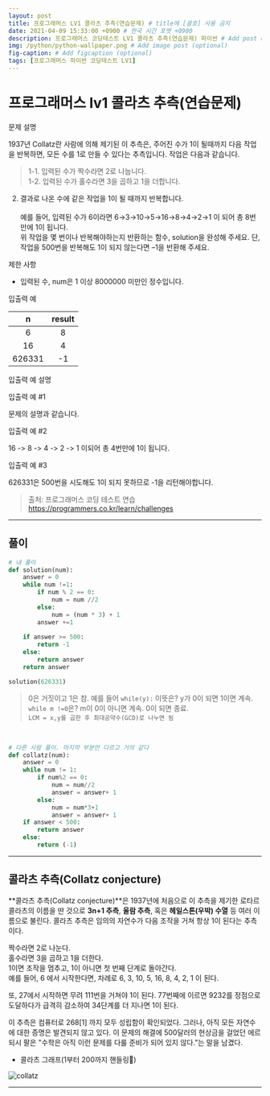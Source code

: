 ```yaml
---
layout: post
title: 프로그래머스 LV1 콜라츠 추측(연습문제) # title에 [괄호] 사용 금지
date: 2021-04-09 15:33:00 +0900 # 한국 시간 포맷 +0900
description: 프로그래머스 코딩테스트 LV1 콜라츠 추측(연습문제) 파이썬 # Add post description (optional)
img: /python/python-wallpaper.png # Add image post (optional)
fig-caption: # Add figcaption (optional)
tags: [프로그래머스 파이썬 코딩테스트 LV1]
---
```


# 프로그래머스 lv1 콜라츠 추측(연습문제)

문제 설명

1937년 Collatz란 사람에 의해 제기된 이 추측은, 주어진 수가 1이 될때까지 다음 작업을 반복하면, 
모든 수를 1로 만들 수 있다는 추측입니다. 작업은 다음과 같습니다.

>1-1. 입력된 수가 짝수라면 2로 나눕니다. <br>
1-2. 입력된 수가 홀수라면 3을 곱하고 1을 더합니다.<br>
2. 결과로 나온 수에 같은 작업을 1이 될 때까지 반복합니다.<br><br>
예를 들어, 입력된 수가 6이라면 6→3→10→5→16→8→4→2→1 이 되어 총 8번 만에 1이 됩니다.<br>
위 작업을 몇 번이나 반복해야하는지 반환하는 함수, solution을 완성해 주세요. 단, 작업을 500번을 반복해도 1이 되지 않는다면 –1을 반환해 주세요.


제한 사항

- 입력된 수, num은 1 이상 8000000 미만인 정수입니다.

입출력 예

|n|result|
|:---:|:---:|
|6|8|
|16|4|
|626331|-1|

입출력 예 설명


입출력 예 #1

문제의 설명과 같습니다.


입출력 예 #2

16 -> 8 -> 4 -> 2 -> 1 이되어 총 4번만에 1이 됩니다.


입출력 예 #3

626331은 500번을 시도해도 1이 되지 못하므로 -1을 리턴해야합니다.

>출처: 프로그래머스 코딩 테스트 연습 <https://programmers.co.kr/learn/challenges>

---

## 풀이

```python
# 내 풀이
def solution(num):
    answer = 0
    while num !=1:
        if num % 2 == 0:
            num = num //2
        else:
            num = (num * 3) + 1
        answer +=1
        
    if answer >= 500:
        return -1
    else:
        return answer
    return answer

solution(626331)
```
> 0은 거짓이고 1은 참. 예를 들어 `while(y):` 이뜻은? y가 0이 되면 1이면 계속.<br>
`while m !=0`은? m이 0이 아니면 계속. 0이 되면 종료.<br>
`LCM = x,y를 곱한 후 최대공약수(GCD)로 나누면 됨`<br>

<br>

```python
# 다른 사람 풀이. 마지막 부분만 다르고 거의 같다
def collatz(num):
    answer = 0
    while num != 1:
        if num%2 == 0:
            num = num//2
            answer = answer+ 1
        else:
            num = num*3+1
            answer = answer+ 1
    if answer < 500:
        return answer
    else:
        return (-1)
```

---

## 콜라츠 추측(Collatz conjecture)

**콜라츠 추측(Collatz conjecture)**은 1937년에 처음으로 이 추측을 제기한 로타르 콜라츠의 이름을 딴 것으로 **3n+1 추측**, **울람 추측**, 혹은 **헤일스톤(우박) 수열** 등 여러 이름으로 불린다. 콜라츠 추측은 임의의 자연수가 다음 조작을 거쳐 항상 1이 된다는 추측이다.

짝수라면 2로 나눈다.<br>
홀수라면 3을 곱하고 1을 더한다.<br>
1이면 조작을 멈추고, 1이 아니면 첫 번째 단계로 돌아간다.<br>
예를 들어, 6 에서 시작한다면, 차례로 6, 3, 10, 5, 16, 8, 4, 2, 1 이 된다.<br>

또, 27에서 시작하면 무려 111번을 거쳐야 1이 된다. 77번째에 이르면 9232를 정점으로 도달하다가 급격히 감소하여 34단계를 더 지나면 1이 된다.<br>

이 추측은 컴퓨터로 268[1] 까지 모두 성립함이 확인되었다. 그러나, 아직 모든 자연수에 대한 증명은 발견되지 않고 있다. 이 문제의 해결에 500달러의 현상금을 걸었던 에르되시 팔은 "수학은 아직 이런 문제를 다룰 준비가 되어 있지 않다."는 말을 남겼다.

* 콜라츠 그래프(1부터 200까지 핸들링)

<img src="https://upload.wikimedia.org/wikipedia/commons/thumb/2/24/Collatz_graph001.svg/800px-Collatz_graph001.svg.png" alt = "collatz">

---